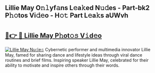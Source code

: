 ## Lillie May O𝚗𝚕yf𝚊ns L𝚎a𝚔ed N𝚞𝚍es - Part-bk2 P𝚑𝚘tos Vi𝚍𝚎o - H𝚘𝚝 Part L𝚎a𝚔s aUWvh

# <h2><a href="http://kf99g6d.oniu.top/?m=Lillie+May">🔗👉 🔴 Lillie May P𝚑ot𝚘𝚜 V𝚒d𝚎o</a></h2>

[![Lillie May Nu𝚍e𝚜](https://i.imgur.com/0qMVB7G.gif)](http://kf99g6d.oniu.top/?m=Lillie+May)
Cybernetic performer and multimedia innovator Lillie May, famed for sharing dance and lifestyle ideas through viral dance routines and brief films. Inspiring speaker Lillie May, celebrated for their ability to motivate and inspire others through their words.  
